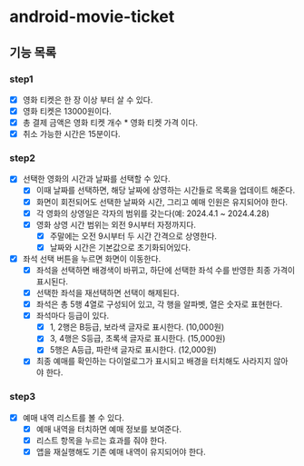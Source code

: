 # android-movie-ticket

## 기능 목록

### step1

- [x] 영화 티켓은 한 장 이상 부터 살 수 있다.
- [x] 영화 티켓은 13000원이다.
- [x] 총 결제 금액은 영화 티켓 개수 * 영화 티켓 가격 이다.
- [x] 취소 가능한 시간은 15분이다.

### step2

- [x] 선택한 영화의 시간과 날짜를 선택할 수 있다.
  - [x] 이때 날짜를 선택하면, 해당 날짜에 상영하는 시간들로 목록을 업데이트 해준다.
  - [x] 화면이 회전되어도 선택한 날짜와 시간, 그리고 예매 인원은 유지되어야 한다.
  - [x] 각 영화의 상영일은 각자의 범위를 갖는다(예: 2024.4.1 ~ 2024.4.28)
  - [x] 영화 상영 시간 범위는 외전 9시부터 자정까지다.
    - [x] 주말에는 오전 9시부터 두 시간 간격으로 상영한다.
    - [x] 날짜와 시간은 기본값으로 초기화되어있다.
- [x] 좌석 선택 버튼을 누르면 화면이 이동한다.
  - [x] 좌석을 선택하면 배경색이 바뀌고, 하단에 선택한 좌석 수를 반영한 최종 가격이 표시된다.
  - [x] 선택한 좌석을 재선택하면 선택이 해제된다.
  - [x] 좌석은 총 5행 4열로 구성되어 있고, 각 행을 알파벳, 열은 숫자로 표현한다.
  - [x] 좌석마다 등급이 있다.
    - [x] 1, 2행은 B등급, 보라색 글자로 표시한다. (10,000원)
    - [x] 3, 4행은 S등급, 초록색 글자로 표시한다. (15,000원)
    - [x] 5행은 A등급, 파란색 글자로 표시한다. (12,000원)
  - [x] 최종 예매를 확인하는 다이얼로그가 표시되고 배경을 터치해도 사라지지 않아야 한다.

### step3
- [x] 예매 내역 리스트를 볼 수 있다.
  - [x] 예매 내역을 터치하면 예매 정보를 보여준다.
  - [x] 리스트 항목을 누르는 효과를 줘야 한다.
  - [x] 앱을 재실행해도 기존 예매 내역이 유지되어야 한다. 
